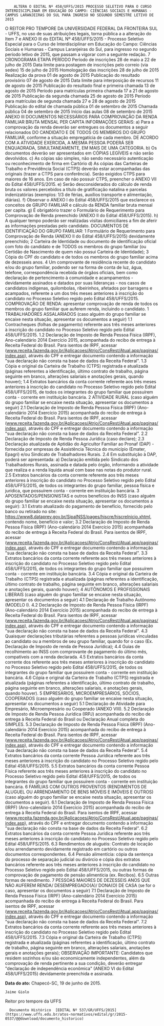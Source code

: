         ALTERA O EDITAL Nº 458/UFFS/2015 PROCESSO SELETIVO PARA O CURSO INTERDISCIPLINAR EM EDUCAÇÃO DO CAMPO: CIÊNCIAS SOCIAIS E HUMANAS - CAMPUS LARANJEIRAS DO SUL PARA INGRESO NO SEGUNDO SEMESTRE LETIVO DE 2015  

O REITOR PRO TEMPORE DA UNIVERSIDADE FEDERAL DA FRONTEIRA SUL - UFFS, no uso de suas atribuições legais, torna pública a a alteração do Item 7 e ANEXO III do EDITAL Nº 458/UFFS/2015 - Processo Seletivo Especial para o Curso de Interdisciplinar em Educação do Campo: Ciências Sociais e Humanas - Campus Laranjeiras do Sul, para ingresso no segundo período letivo de 2015, que passam a vigorar com a seguinte redação. 7 CRONOGRAMA ETAPA PERÍODO Período de inscrições 28 de maio a 22 de julho de 2015 Data limite para postagem de inscrições pelo correio (via sedex) 15 de julho de 2015 Homologação das inscrições 28 de julho de 2015 Realização da prova 01 de agosto de 2015 Publicação do resultado provisório 07 de agosto de 2015 Data limite para interposição de recursos 11 de agosto de 2015 Publicação do resultado final e primeira chamada 13 de agosto de 2015 Período para matrículas primeira chamada 17 a 21 de agosto de 2015 Publicação da segunda chamada 25 de agosto de 2015 Período para matrículas de segunda chamada 27 e 28 de agosto de 2015 Publicação do edital de chamada pública 01 de setembro de 2015 Chamada pública 04 de setembro de 2015 Início das aulas 08 de setembro de 2015 ANEXO III DOCUMENTOS NECESSÁRIOS PARA COMPROVAÇÃO DA RENDA FAMILIAR BRUTA MENSAL PER CAPITA INFORMAÇÕES GERAIS: a) Para a comprovação da renda deverão ser entregues os documentos a seguir relacionados DO CANDIDATO E DE TODOS OS MEMBROS DO GRUPO FAMILIAR, conforme a situação empregatícia de cada membro. DE ACORDO COM A ATIVIDADE EXERCIDA, A MESMA PESSOA PODERÁ SER ENQUADRADA, SIMULTANEAMENTE, EM MAIS DE UMA CATEGORIA. b) Os documentos deverão ser apresentados em CÓPIAS LEGÍVEIS e não serão devolvidos. c) As cópias são simples, não sendo necessário autenticação ou reconhecimento de firma em Cartório d) As cópias das Carteiras de Trabalho e Previdência Social (CTPS) deverão estar acompanhadas das originais (trazer a CTPS para conferência). Serão exigidos CTPS para maiores de 16 anos. Em caso de não possuir CTPS, preencher o ANEXO VII do Edital 458/UFFS/2015. e) Serão desconsiderados do cálculo de renda bruta os valores percebidos a título de gratificação natalina e parcelas indenizatórias (exemplos: 1/3 de férias, auxílios transporte e alimentação, diárias). f) Observar o ANEXO I do Edital 458/UFFS/2015 que esclarece os conceitos de GRUPO FAMILIAR e cálculo da RENDA familiar bruta mensal per capita. g) É obrigatório trazer o Formulário de Requerimento para Comprovação de Renda preenchido (ANEXO II do Edital 458/UFFS/2015). h) A qualquer tempo poderão ser realizadas visitas domiciliares a fim de aferir as informações prestadas pelo candidato. DOCUMENTOS DE IDENTIFICAÇÃO DO GRUPO FAMILIAR: 1 Formulário de Requerimento para Comprovação de Renda (ANEXO II do Edital 458/UFFS/2015) devidamente preenchido; 2 Carteira de Identidade ou documento de identificação oficial com foto do candidato e de TODOS os membros do grupo familiar (ou Certidão de Nascimento de quem não possui Carteira de Identidade); 3 Cópia do CPF do candidato e de todos os membros do grupo familiar acima de dezesseis anos. 4 Um comprovante de residência recente do candidato e/ou do grupo familiar, podendo ser na forma de conta de luz, água, telefone, correspondência recebida de órgãos oficiais, bem como declaração de pertencimento à comunidade e acampamentos - devidamente assinados e datados por suas lideranças - nos casos de candidatos indígenas, quilombolas, ribeirinhos, afetados por barragens e acampados, referente a um dos três meses anteriores à inscrição do candidato no Processo Seletivo regido pelo Edital 458/UFFS/2015. COMPROVAÇÃO DE RENDA: apresentar comprovação de renda de todos os membros do grupo familiar que auferem renda, incluindo o candidato. 1 TRABALHADORES ASSALARIADOS (caso alguém do grupo familiar se encaixe nesta situação, apresentar os documentos a seguir) 1.1 Contracheques (folhas de pagamento) referente aos três meses anteriores à inscrição do candidato no Processo Seletivo regido pelo Edital 458/UFFS/2015. 1.2 Declaração de Imposto de Renda Pessoa Física (IRPF), Ano-calendário 2014 Exercício 2015, acompanhada do recibo de entrega à Receita Federal do Brasil. Para isentos de IRPF, acessar (www.receita.fazenda.gov.br/Aplicacoes/Atrjo/ConsRest/Atual.app/paginas/index.asp), através do CPF e entregar documento contendo a informação "sua declaração não consta na base de dados da Receita Federal". 1.3 Cópia e original da Carteira de Trabalho (CTPS) registrada e atualizada (páginas referentes a identificação, último contrato de trabalho, página seguinte em branco, alterações salariais e anotações gerais, quando houver); 1.4 Extratos bancários da conta corrente referente aos três meses anteriores à inscrição do candidato no Processo Seletivo regido pelo Edital 458/UFFS/2015, de todos os integrantes do grupo familiar que possuírem conta - corrente em instituição bancária. 2 ATIVIDADE RURAL (caso alguém do grupo familiar se encaixe nesta situação, apresentar os documentos a seguir) 2.1 Declaração de Imposto de Renda Pessoa Física (IRPF) (Ano-calendário 2014 Exercício 2015) acompanhada do recibo de entrega à Receita Federal do Brasil. Para isentos de IRPF, acessar (www.receita.fazenda.gov.br/Aplicacoes/Atrjo/ConsRest/Atual.app/paginas/index.asp), através do CPF e entregar documento contendo a informação "sua declaração não consta na base de dados da Receita Federal". 2.2 Declaração de Imposto de Renda Pessoa Jurídica (caso declare); 2.3 Declaração atualizada de Aptidão do Agricultor Familiar ao Pronaf (DAP) - fornecida por empresas de Assistência Técnica do município (Emater, Epagri) e/ou Sindicato de Trabalhadores Rurais. 2.4 Em substituição à DAP, poderá ser apresentada: a) Declaração emitida pelo Sindicato dos Trabalhadores Rurais, assinada e datada pelo órgão, informando a atividade que realiza e a renda líquida anual com base nas notas do produtor rural. 2.5 Extratos bancários da conta corrente referente aos três meses anteriores à inscrição do candidato no Processo Seletivo regido pelo Edital 458/UFFS/2015, de todos os integrantes do grupo familiar, pessoa física e jurídica, que possuírem conta - corrente em instituição bancária. 3 APOSENTADOS/PENSIONISTAS e outros benefícios do INSS (caso alguém do grupo familiar se encaixe nesta situação, apresentar os documentos a seguir): 3.1 Extrato atualizado do pagamento de benefício, fornecido pelo banco ou retirado no site: https://www8.dataprev.gov.br/SipaINSS/pages/hiscre/hiscreInicio.xhtml, contendo nome, benefício e valor; 3.2 Declaração de Imposto de Renda Pessoa Física (IRPF) (Ano-calendário 2014 Exercício 2015) acompanhada do recibo de entrega à Receita Federal do Brasil. Para isentos de IRPF, acessar (www.receita.fazenda.gov.br/Aplicacoes/Atrjo/ConsRest/Atual.app/paginas/index.asp), através do CPF e entregar documento contendo a informação "sua declaração não consta na base de dados da Receita Federal". 3.3 Extratos bancários da conta corrente referente aos três meses anteriores à inscrição do candidato no Processo Seletivo regido pelo Edital 458/UFFS/2015, de todos os integrantes do grupo familiar que possuírem conta - corrente em instituição bancária. 3.4 Cópia e original da Carteira de Trabalho (CTPS) registrada e atualizada (páginas referentes a identificação, último contrato de trabalho, página seguinte em branco, alterações salariais e anotações gerais, quando houver); 4 AUTÔNOMOS E PROFISSIONAIS LIBERAIS (caso alguém do grupo familiar se encaixe nesta situação, apresentar os documentos a seguir) 4.1 Declaração de Trabalho Autônomo (MODELO I). 4.2 Declaração de Imposto de Renda Pessoa Física (IRPF) (Ano-calendário 2014 Exercício 2015) acompanhada do recibo de entrega à Receita Federal do Brasil. Para isentos de IRPF, acessar (www.receita.fazenda.gov.br/Aplicacoes/Atrjo/ConsRest/Atual.app/paginas/index.asp), através do CPF e entregar documento contendo a informação "sua declaração não consta na base de dados da Receita Federal". 4.3 Quaisquer declarações tributárias referentes a pessoas jurídicas vinculadas ao candidato ou a membros de seu grupo familiar, quando for o caso (Ex. Declaração de Imposto de renda de Pessoa Jurídica); 4.4 Guias de recolhimento ao INSS com comprovante de pagamento do último mês, compatíveis com a renda declarada. 4.5 Extratos bancários da conta corrente dos referente aos três meses anteriores à inscrição do candidato no Processo Seletivo regido pelo Edital 458/UFFS/2015, de todos os integrantes do grupo familiar que possuírem conta - corrente em instituição bancária. 4.6 Cópia e original da Carteira de Trabalho (CTPS) registrada e atualizada (páginas referentes a identificação, último contrato de trabalho, página seguinte em branco, alterações salariais, e anotações gerais, quando houver). 5 EMPRESÁRIOS, MICROEMPRESÁRIOS, SÓCIOS, COOPERADOS (caso alguém do grupo familiar se encaixe nesta situação, apresentar os documentos a seguir) 5.1 Declaração de Atividade para Empresário, Microempresário ou Cooperado (ANEXO VIII). 5.2 Declaração de Imposto de Renda Pessoa Jurídica (IRPJ) acompanhada do recibo de entrega à Receita Federal do Brasil ou Declaração Anual completa do SIMPLES. 5.3 Declaração de Imposto de Renda Pessoa Física (IRPF) (Ano-calendário 2014 Exercício 2015) acompanhada do recibo de entrega à Receita Federal do Brasil. Para isentos de IRPF, acessar (www.receita.fazenda.gov.br/Aplicacoes/Atrjo/ConsRest/Atual.app/paginas/index.asp), através do CPF e entregar documento contendo a informação "sua declaração não consta na base de dados da Receita Federal". 5.4 Extratos bancários da conta corrente Pessoa Jurídica referente aos três meses anteriores à inscrição do candidato no Processo Seletivo regido pelo Edital 458/UFFS/2015. 5.5 Extratos bancários da conta corrente Pessoa Física referente aos três meses anteriores à inscrição do candidato no Processo Seletivo regido pelo Edital 458/UFFS/2015, de todos os integrantes do grupo familiar que possuírem conta - corrente em instituição bancária. 6 FAMÍLIAS COM OUTROS PROVENTOS (RENDIMENTOS DE ALUGUEL OU ARRENDAMENTO DE BENS MÓVEIS E IMÓVEIS E OUTROS) (caso alguém do grupo familiar se encaixe nesta situação, apresentar os documentos a seguir). 6.1 Declaração de Imposto de Renda Pessoa Física (IRPF) (Ano-calendário 2014 Exercício 2015) acompanhada do recibo de entrega à Receita Federal do Brasil. Para isentos de IRPF, acessar (www.receita.fazenda.gov.br/Aplicacoes/Atrjo/ConsRest/Atual.app/paginas/index.asp), através do CPF e entregar documento contendo a informação "sua declaração não consta na base de dados da Receita Federal". 6.2 Extratos bancários da conta corrente Pessoa Jurídica referente aos três meses anteriores à inscrição do candidato no Processo Seletivo regido pelo Edital 458/UFFS/2015. 6.3 Rendimentos de aluguéis: Contrato de locação e/ou arrendamento devidamente registrado em cartório ou outros documentos correspondentes. 6.4 Pensão alimentícia: cópia da sentença do processo de separação judicial ou divórcio e cópia dos extratos bancários referente aos três meses anteriores à inscrição do candidato no Processo Seletivo regido pelo Edital 458/UFFS/2015, ou outras formas de comprovação de pagamento de pensão alimentícia (ex. Recibos). 6.5 Outras formas de rendimento. 7 PESSOAS MAIORES DE DEZESSEIS ANOS QUE NÃO AUFEREM RENDA/ DESEMPREGADO(A)/ DONA(O) DE CASA (se for o caso, apresentar os documentos a seguir) 7.1 Declaração de Imposto de Renda Pessoa Física (IRPF) (Ano-calendário 2014 Exercício 2015) acompanhada do recibo de entrega à Receita Federal do Brasil. Para isentos de IRPF, acessar (www.receita.fazenda.gov.br/Aplicacoes/Atrjo/ConsRest/Atual.app/paginas/index.asp), através do CPF e entregar documento contendo a informação "sua declaração não consta na base de dados da Receita Federal". 7.2 Extratos bancários da conta corrente referente aos três meses anteriores à inscrição do candidato no Processo Seletivo regido pelo Edital 458/UFFS/2015. 7.3 Cópia e original da Carteira de Trabalho (CTPS) registrada e atualizada (páginas referentes a identificação, último contrato de trabalho, página seguinte em branco, alterações salariais, anotações gerais e anotações gerais); OBSERVAÇÃO IMPORTANTE: Candidatos que residem sozinhos e/ou são economicamente independentes, além da comprovação de renda pertinente a sua condição, deverão entregar "declaração de independência econômica" (ANEXO VI do Edital 458/UFFS/2015) devidamente preenchida e assinada.

   **Data do ato:** Chapecó-SC, 19 de junho de 2015.   
 

    Jaime Giolo   
 Reitor pro tempore da UFFS 

      Documento Histórico  [EDITAL Nº 537/GR/UFFS/2015](https://www.uffs.edu.br/atos-normativos/edital/gr/2015-0537/@@download/documento_historico)     
      